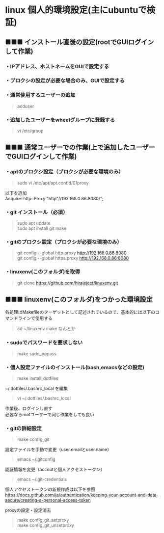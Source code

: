 
# linux 個人的環境設定(主にubuntuで検証)

## ■■■ インストール直後の設定(rootでGUIログインして作業)
### ・IPアドレス、ホストネームをGUIで設定する
### ・プロクシの設定が必要な場合のみ、GUIで設定する
### ・通常使用するユーザーの追加
> adduser <username>
### ・追加したユーザーをwheelグループに登録する
> vi /etc/group

## ■■■ 通常ユーザーでの作業(上で追加したユーザーでGUIログインして作業)

### ・aptのプロクシ設定（プロクシが必要な環境のみ）

> sudo vi /etc/apt/apt.conf.d/01proxy

以下を追加<br>
Acquire::http::Proxy "http"//192.168.0.86:8080/";

### ・git インストール（必須）

> sudo apt update<br>
> sudo apt install git make

### ・gitのプロクシ設定（プロクシが必要な環境のみ）

> git config --global http.proxy http://192.168.0.86:8080<br>
> git config --global https.proxy http://192.168.0.86:8080

### ・linuxenv(このフォルダ)を取得

> git clone https://github.com/hiraieject/linuxenv.git

## ■■■ linuxenv(このフォルダ)をつかった環境設定
各処理はMakefileのターゲットとして記述されているので、基本的には以下のコマンドラインで使用する
> cd ~/linuxenv
> make なんとか

### ・sudoでパスワードを要求しない
> make sudo_nopass

### ・個人設定ファイルのインストール(bash,emacsなどの設定)
> make install_dotfiles

~/.dotfiles/.bashrc_local を編集
> vi ~/.dotfiles/.bashrc_local

作業後、ログインし直す<br>
必要ならrootユーザーで同じ作業をしても良い

### ・gitの詳細設定

> make config_git

設定ファイルを手動で変更（user.emailとuser.name）
> emacs ~/.gitconfig

認証情報を変更（accoutと個人アクセストークン）
> emacs ~/.git-credentials

個人アクセストークンの新規作成は以下を参照<br>
https://docs.github.com/ja/authentication/keeping-your-account-and-data-secure/creating-a-personal-access-token

proxyの設定・設定消去<br>
> make config_git_setproxy<br>
> make config_git_unsetproxy
